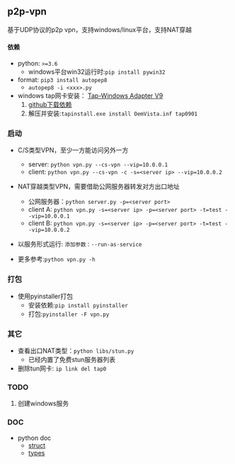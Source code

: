## p2p-vpn

基于UDP协议的p2p vpn，支持windows/linux平台，支持NAT穿越

#### 依赖

- python: `>=3.6`
    - windows平台win32运行时:`pip install pywin32`
- format: `pip3 install autopep8`
    - `autopep8 -i <xxx>.py`
- windows tap网卡安装： [Tap-Windows Adapter V9](https://github.com/OpenVPN/tap-windows6/)
    1. [github下载依赖](https://github.com/OpenVPN/tap-windows6/releases/download/9.26.0/dist.win7.zip)
    2. 解压并安装:`tapinstall.exe install OemVista.inf tap0901`

### 启动

- C/S类型VPN，至少一方能访问另外一方
    - server: `python vpn.py --cs-vpn --vip=10.0.0.1`
    - client: `python vpn.py --cs-vpn -c -s=<server ip> --vip=10.0.0.2`

- NAT穿越类型VPN，需要借助公网服务器转发对方出口地址
    - 公网服务器：`python server.py -p=<server port>`
    - client A: `python vpn.py -s=<server ip> -p=<server port> -t=test --vip=10.0.0.1`
    - client B: `python vpn.py -s=<server ip> -p=<server port> -t=test --vip=10.0.0.2`

- 以服务形式运行: `添加参数：--run-as-service`
- 更多参考:`python vpn.py -h`

### 打包

- 使用pyinstaller打包
    - 安装依赖:`pip install pyinstaller`
    - 打包:`pyinstaller -F vpn.py`

### 其它

- 查看出口NAT类型：`python libs/stun.py`
    - 已经内置了免费stun服务器列表
- 删除tun网卡: `ip link del tap0`

### TODO

1. 创建windows服务

### DOC

- python doc
    - [struct](https://docs.python.org/3/library/struct.html)
    - [types](https://docs.python.org/3/library/stdtypes.html#binary-sequence-types-bytes-bytearray-memoryview)